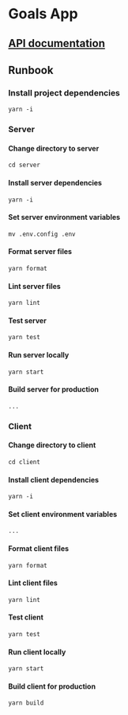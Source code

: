 # Goals App

## [API documentation](https://documenter.getpostman.com/view/9993282/2s7YYvZMc3)

## Runbook

### Install project dependencies
```
yarn -i
```

### Server
#### Change directory to server
```
cd server
```

#### Install server dependencies
```
yarn -i
```

#### Set server environment variables
```
mv .env.config .env
```

#### Format server files
```
yarn format
```

#### Lint server files
```
yarn lint
```

#### Test server
```
yarn test
```

#### Run server locally
```
yarn start
```

#### Build server for production
```
...
```

### Client
#### Change directory to client
```
cd client
```

#### Install client dependencies
```
yarn -i
```

#### Set client environment variables
```
...
```

#### Format client files
```
yarn format
```

#### Lint client files
```
yarn lint
```

#### Test client
```
yarn test
```

#### Run client locally
```
yarn start
```

#### Build client for production
```
yarn build
```
